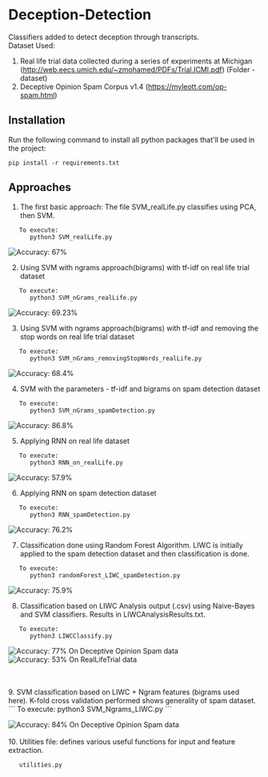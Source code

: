 # Deception-Detection

Classifiers added to detect deception through transcripts.
<br />Dataset Used: 
1. Real life trial data collected during a series of experiments at Michigan (http://web.eecs.umich.edu/~zmohamed/PDFs/Trial.ICMI.pdf) (Folder - dataset)
2. Deceptive Opinion Spam Corpus v1.4 (https://myleott.com/op-spam.html)

## Installation

Run the following command to install all python packages that'll be used in the project:
```
pip install -r requirements.txt
```

## Approaches

1. The first basic approach: The file SVM_realLife.py classifies using PCA, then SVM. 
```
   To execute:
      python3 SVM_realLife.py
```
![Accuracy: 67%](https://img.shields.io/badge/Accuracy-67%25-blue.svg)
<br/>

2. Using SVM with ngrams approach(bigrams) with tf-idf on real life trial dataset
```
   To execute:
      python3 SVM_nGrams_realLife.py
```
![Accuracy: 69.23%](https://img.shields.io/badge/Accuracy-69.23%25-blue.svg)
<br/>

3.  Using SVM with ngrams approach(bigrams) with tf-idf and removing the stop words on real life trial dataset
```
   To execute:
      python3 SVM_nGrams_removingStopWords_realLife.py
```
![Accuracy: 68.4%](https://img.shields.io/badge/Accuracy-68.4%25-blue.svg)
<br/>

4. SVM with the parameters - tf-idf and bigrams on spam detection dataset
```
   To execute:
      python3 SVM_nGrams_spamDetection.py
```
![Accuracy: 86.8%](https://img.shields.io/badge/Accuracy-86.8%25-blue.svg)
<br/>

5. Applying RNN on real life dataset
```
   To execute:
      python3 RNN_on_realLife.py
```
![Accuracy: 57.9%](https://img.shields.io/badge/Accuracy-57.9%25-blue.svg)
<br/>

6. Applying RNN on spam detection dataset
```
   To execute:
      python3 RNN_spamDetection.py
```
![Accuracy: 76.2%](https://img.shields.io/badge/Accuracy-76.2%25-blue.svg)
<br/>

7. Classification done using Random Forest Algorithm. LIWC is initially applied to the spam detection dataset and then classification is done.
```
   To execute:
      python3 randomForest_LIWC_spamDetection.py
```
![Accuracy: 75.9%](https://img.shields.io/badge/Accuracy-75.9%25-blue.svg)
<br/>

8. Classification based on LIWC Analysis output (.csv) using Naive-Bayes and SVM classifiers. Results in LIWCAnalysisResults.txt.
```
   To execute:
      python3 LIWCClassify.py
```

![Accuracy: 77%](https://img.shields.io/badge/Accuracy-77%25-blue.svg)  On Deceptive Opinion Spam data
<br/>
![Accuracy: 53%](https://img.shields.io/badge/Accuracy-53%25-blue.svg)  On RealLifeTrial data

<br/>
<br/>
9. SVM classification based on LIWC + Ngram features (bigrams used here). K-fold cross validation performed shows generality of spam dataset.
```
   To execute:
      python3 SVM_Ngrams_LIWC.py
```

![Accuracy: 84%](https://img.shields.io/badge/Accuracy-84%25-blue.svg)  On Deceptive Opinion Spam data
<br/>
<br/>
10. Utilities file: defines various useful functions for input and feature extraction.
```
   utilities.py
```
